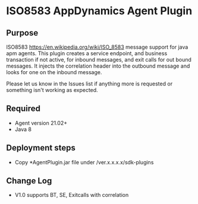 ISO8583 AppDynamics Agent Plugin
==================================

## Purpose ##

ISO8583 https://en.wikipedia.org/wiki/ISO_8583 message support for java apm agents. This plugin creates a service endpoint, and business transaction if not active, for inbound messages, and exit calls for out bound messages. It injects the correlation header into the outbound message and looks for one on the inbound message.

Please let us know in the Issues list if anything more is requested or something isn't working as expected.

## Required
- Agent version 21.02+
- Java 8


## Deployment steps
- Copy *AgentPlugin.jar file under <agent-install-dir>/ver.x.x.x.x/sdk-plugins

## Change Log

- V1.0 supports BT, SE, Exitcalls with correlation
